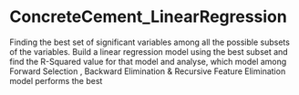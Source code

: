 # ConcreteCement_LinearRegression
Finding the best set of significant variables among all the possible subsets of the variables. Build a linear regression model using the best subset and find the R-Squared value for that model and analyse, which model among Forward Selection , Backward Elimination & Recursive Feature Elimination model performs the best 
